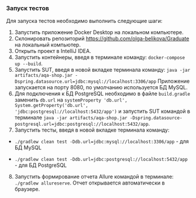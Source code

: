 
### Запуск тестов

Для запуска тестов необходимо выполнить следующие шаги:
1. Запустить приложение Docker Desktop на локальном компьютере.
2. Склонировать репозиторий https://github.com/olga-belikova/Graduate на локальный компьютер. 
3. Открыть проект в IntelliJ IDEA.
4. Запустить контейнеры, введя в терминале команду: `docker-compose up --build`.
5. Запустить SUT, введя в новой вкладке терминала команду: `java -jar artifacts/aqa-shop.jar -Dspring.datasource.url=jdbc:mysql://localhost:3306/app`
  Приложение запускается на порту 8080, по умолчанию используется БД MySQL.
6. Для подключения к БД PostgreSQL необходимо в файле `build.gradle` заменить `db.url` на `systemProperty 'db.url', System.getProperty('db.url', 'jdbc:postgresql://localhost:5432/app')` и запустить SUT командой в терминале `java -jar artifacts/aqa-shop.jar -Dspring.datasource-postgresql.url=jdbc:postgresql://localhost:5432/app`.
7. Запустить тесты, введя в новой вкладке терминала команду:
- `./gradlew clean test -Ddb.url=jdbc:mysql://localhost:3306/app` - для БД MySQL

- `./gradlew clean test -Ddb.url=jdbc:postgresql://localhost:5432/app` - для БД PostgreSQL
8. Запустить формирование отчета Allure командой в терминале: `./gradlew allureserve`. Отчет открывается автоматически в браузере.

